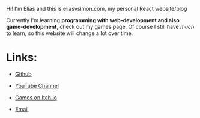 Hi! I'm Elias and this is eliasvsimon.com, my personal React website/blog

Currently I'm learning **programming with web-development and also game-development**, check out my games page.
Of course I still have *much* to learn, so this website will change a lot over time.

# Links:

* [Github](https://github.com/EliasVincent)

* [YouTube Channel](https://www.youtube.com/channel/UCqHdyJTEdBcqa2J4EvLi5gA)

* [Games on Itch.io](https://riesyeti.itch.io)

* [Email](mailto:riesyeti@outlook.de)